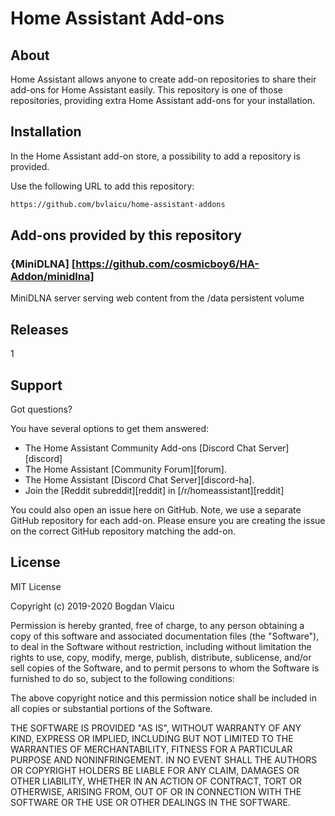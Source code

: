 # Home Assistant Add-ons

## About

Home Assistant allows anyone to create add-on repositories to share their
add-ons for Home Assistant easily. This repository is one of those repositories,
providing extra Home Assistant add-ons for your installation.

## Installation

In the Home Assistant add-on store, a possibility to add a repository is provided.

Use the following URL to add this repository:

```txt
https://github.com/bvlaicu/home-assistant-addons
```

## Add-ons provided by this repository




### {MiniDLNA] [https://github.com/cosmicboy6/HA-Addon/minidlna]
MiniDLNA server serving web content from the /data persistent volume

## Releases

1

## Support

Got questions?

You have several options to get them answered:

- The Home Assistant Community Add-ons [Discord Chat Server][discord]
- The Home Assistant [Community Forum][forum].
- The Home Assistant [Discord Chat Server][discord-ha].
- Join the [Reddit subreddit][reddit] in [/r/homeassistant][reddit]

You could also open an issue here on GitHub. Note, we use a separate
GitHub repository for each add-on. Please ensure you are creating the issue
on the correct GitHub repository matching the add-on.

## License

MIT License

Copyright (c) 2019-2020 Bogdan Vlaicu

Permission is hereby granted, free of charge, to any person obtaining a copy
of this software and associated documentation files (the "Software"), to deal
in the Software without restriction, including without limitation the rights
to use, copy, modify, merge, publish, distribute, sublicense, and/or sell
copies of the Software, and to permit persons to whom the Software is
furnished to do so, subject to the following conditions:

The above copyright notice and this permission notice shall be included in all
copies or substantial portions of the Software.

THE SOFTWARE IS PROVIDED "AS IS", WITHOUT WARRANTY OF ANY KIND, EXPRESS OR
IMPLIED, INCLUDING BUT NOT LIMITED TO THE WARRANTIES OF MERCHANTABILITY,
FITNESS FOR A PARTICULAR PURPOSE AND NONINFRINGEMENT. IN NO EVENT SHALL THE
AUTHORS OR COPYRIGHT HOLDERS BE LIABLE FOR ANY CLAIM, DAMAGES OR OTHER
LIABILITY, WHETHER IN AN ACTION OF CONTRACT, TORT OR OTHERWISE, ARISING FROM,
OUT OF OR IN CONNECTION WITH THE SOFTWARE OR THE USE OR OTHER DEALINGS IN THE
SOFTWARE.


[addon-dashcast]: https://github.com/bvlaicu/home-assistant-addons/tree/master/dashcast
[addon-meter-reader]: https://github.com/bvlaicu/home-assistant-addons/tree/master/meter-reader
[addon-minidlna]: https://github.com/bvlaicu/home-assistant-addons/tree/master/minidlna
[addon-rtlamr]: https://github.com/bvlaicu/home-assistant-addons/tree/master/rtlamr
[addon-oru]: https://github.com/bvlaicu/home-assistant-addons/tree/master/oru
[addon-php]: https://github.com/bvlaicu/home-assistant-addons/tree/master/php
